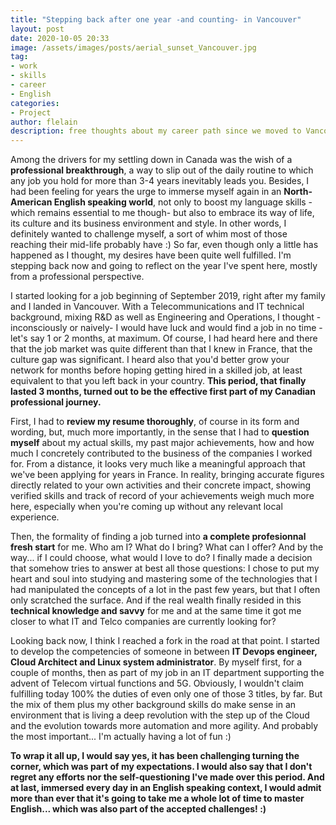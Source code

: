 ```yaml
---
title: "Stepping back after one year -and counting- in Vancouver"
layout: post
date: 2020-10-05 20:33
image: /assets/images/posts/aerial_sunset_Vancouver.jpg
tag:
- work
- skills
- career
- English
categories:
- Project
author: flelain
description: free thoughts about my career path since we moved to Vancouver
---
```


Among the drivers for my settling down in Canada was the wish of a **professional breakthrough**, a way to slip out of the daily routine to which any job you hold for more than 3-4 years inevitably leads you. Besides, I had been feeling for years the urge to immerse myself again in an **North-American English speaking world**, not only to boost my language skills -which remains essential to me though- but also to embrace its way of life, its culture and its business environment and style. In other words, I definitely wanted to challenge myself, a sort of whim most of those reaching their mid-life probably have :) So far, even though only a little has happened as I thought, my desires have been quite well fulfilled. I'm stepping back now and going to reflect on the year I've spent here, mostly from a professional perspective.

I started looking for a job beginning of September 2019, right after my family and I landed in Vancouver. With a Telecommunications and IT technical background, mixing R&D as well as Engineering and Operations, I thought -inconsciously or naively- I would have luck and would find a job in no time - let's say 1 or 2 months, at maximum. Of course, I had heard here and there that the job market was quite different than that I knew in France, that the culture gap was significant. I heard also that you'd better grow your network for months before hoping getting hired in a skilled job, at least equivalent to that you left back in your country. **This period, that finally lasted 3 months, turned out to be the effective first part of my Canadian professional journey.**

First, I had to **review my resume thoroughly**, of course in its form and wording, but, much more importantly, in the sense that I had to **question myself** about my actual skills, my past major achievements, how and how much I concretely contributed to the business of the companies I worked for. From a distance, it looks very much like a meaningful approach that we've been applying for years in France. In reality, bringing accurate figures directly related to your own activities and their concrete impact, showing verified skills and track of record of your achievements weigh much more here, especially when you're coming up without any relevant local experience.

Then, the formality of finding a job turned into **a complete profesionnal fresh start** for me. Who am I? What do I bring? What can I offer? And by the way... if I could choose, what would I love to do? I finally made a decision that somehow tries to answer at best all those questions: I chose to put my heart and soul into studying and mastering some of the technologies that I had manipulated the concepts of a lot in the past few years, but that I often only scratched the surface. And if the real wealth finally resided in this **technical knowledge and savvy** for me and at the same time it got me closer to what IT and Telco companies are currently looking for?

Looking back now, I think I reached a fork in the road at that point. I started to develop the competencies of someone in between **IT Devops engineer, Cloud Architect and Linux system administrator**. By myself first, for a couple of months, then as part of my job in an IT department supporting the advent of Telecom virtual functions and 5G. Obviously, I wouldn't claim fulfilling today 100% the duties of even only one of those 3 titles, by far. But the mix of them plus my other background skills do make sense in an environment that is living a deep revolution with the step up of the Cloud and the evolution towards more automation and more agility. And probably the most important... I'm actually having a lot of fun :)

**To wrap it all up, I would say yes, it has been challenging turning the corner, which was part of my expectations. I would also say that I don't regret any efforts nor the self-questioning I've made over this period. And at last, immersed every day in an English speaking context, I would admit more than ever that it's going to take me a whole lot of time to master English... which was also part of the accepted challenges! :)**